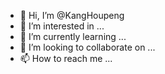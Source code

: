 - 👋 Hi, I’m @KangHoupeng
- 👀 I’m interested in ...
- 🌱 I’m currently learning ...
- 💞️ I’m looking to collaborate on ...
- 📫 How to reach me ...

<!---
KangHoupeng/KangHoupeng is a ✨ special ✨ repository because its `README.md` (this file) appears on your GitHub profile.
You can click the Preview link to take a look at your changes.
--->
